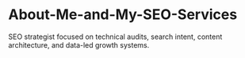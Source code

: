 # About-Me-and-My-SEO-Services
SEO strategist focused on technical audits, search intent, content architecture, and data-led growth systems.
